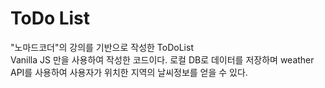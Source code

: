 # ToDo List

"노마드코더"의 강의를 기반으로 작성한 ToDoList
<br/>
Vanilla JS 만을 사용하여 작성한 코드이다.
로컬 DB로 데이터를 저장하며 weather API를 사용하여 사용자가 위치한 지역의 날씨정보를 얻을 수 있다.